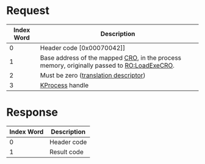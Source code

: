 # Request

| Index Word | Description                                                                                                                               |
|------------|-------------------------------------------------------------------------------------------------------------------------------------------|
| 0          | Header code \[0x00070042\]\]                                                                                                              |
| 1          | Base address of the mapped [CRO](CRO0 "wikilink"), in the process memory, originally passed to [RO:LoadExeCRO](RO:LoadExeCRO "wikilink"). |
| 2          | Must be zero ([translation descriptor](IPC#Message_Structure "wikilink"))                                                                 |
| 3          | [KProcess](SVC "wikilink") handle                                                                                                         |

# Response

| Index Word | Description |
|------------|-------------|
| 0          | Header code |
| 1          | Result code |